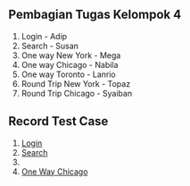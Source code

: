 ## Pembagian Tugas Kelompok 4
1. Login - Adip  
2. Search - Susan  
3. One way New York - Mega  
4. One way Chicago - Nabila  
5. One way Toronto - Lanrio  
6. Round Trip  New York - Topaz  
7. Round Trip  Chicago - Syaiban  

## Record Test Case  
1. [Login](https://drive.google.com/file/d/1D17U_m0CX-A5TtZZxu6d5llmRn3rsq7c/view?usp=sharing)
2. [Search](https://drive.google.com/file/d/19hHuwlOHi_Q0WBYKxHIpHsjhmy90hbjd/view?usp=sharing)
3. 
4. [One Way Chicago](https://drive.google.com/file/d/1bzjSOE6T2mWBrJ5ibzGrXYqSEtSISJO_/view?usp=sharing)
